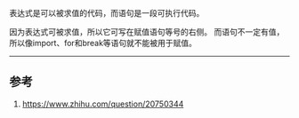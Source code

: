表达式是可以被求值的代码，而语句是一段可执行代码。

因为表达式可被求值，所以它可写在赋值语句等号的右侧。
而语句不一定有值，所以像import、for和break等语句就不能被用于赋值。

---

## 参考
1. https://www.zhihu.com/question/20750344
